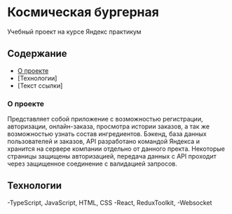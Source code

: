 # Космическая бургерная

Учебный проект на курсе Яндекс практикум

## Содержание

- [О проекте](#about)
- [Технологии]
- [Текст ссылки]

### <a id="about">О проекте</a>

Представляет собой приложение с возможностью регистрации, авторизации, онлайн-заказа, просмотра истории заказов, а так же возможностью узнать состав ингредиентов. Бэкенд, база данных пользователей и заказов, API разработано командой Яндекса и хранится на сервере компании отдельно от данного пректа. Некоторые страницы защищены авторизацией, передача данных с API проходит через защищенное соединение с валидацией запросов.

## Технологии
-TypeScript, JavaScript, HTML, CSS 
-React, ReduxToolkit,
-Websocket
